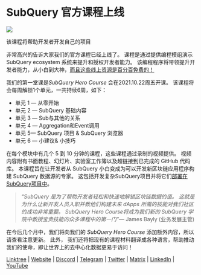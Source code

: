 # SubQuery 官方课程上线

![](https://miro.medium.com/max/700/1*5zmCSCrmqL2gGE-BP_6rDQ.png)

该课程将帮助开发者开发自己的项目

非常高兴的告诉大家我们的官方课程已经上线了。 课程是通过提供编程模组演示SubQuery ecosystem 系统来提升和授权开发者能力。 该编程程序将带领提升开发者能力，从小白到大神，[而且这些线上资源是百分百免费的！](https://doc.subquery.network/)

我们的第一堂课是*SubQuery Hero Course* 会在2021.10.22周五开课。 该课程将会每周解锁1个单元，一共持续6周，如下：

-   单元 1 — 从零开始
-   单元 2 — SubQuery 基础内容
-   单元 3 — Sub与其他的关系
-   单元 4 — Aggregation和Event调用
-   单元 5— SubQuery 项目 & SubQuery 浏览器
-   单元 6 — 小建议& 小技巧

在每个模块中有几个 5 到 10 分钟的课程，这些课程通过录制的视频提供。 视频内容附有书面教程、幻灯片、实验室工作簿以及超链接到已完成的 GitHub 代码库。 本课程旨在让开发者从 SubQuery 小白变成为可以开发新区块链应用程序构建 SubQuery 数据源的专家。 这包括开发复杂SubQuery项目并将它们[部署在SubQuery项目中](https://project.subquery.network/)。
> *“SubQuery 是为了帮助开发者轻松和快速地解锁区块链数据的值。 这就是为什么让新开发人员入职并教他们构建未来 dApps 所需的技能对我们社区的成功非常重要。 SubQuery Hero Course将成为我们新的 SubQuery 学院中教授宝贵技能的众多课程中的第一门”*— James Bayly (业务发展主管)

在今后几个月中，我们将向我们的 *SubQuery Hero Course* 添加额外内容，所以请查看注意更新。 此外， 我们还将把现有的课程材料翻译成各种语言，帮助推动我们的使命，即让世界上的去中心化数据更易于访问！

[Linktree](https://linktr.ee/subquerynetwork)  |  [Website](https://subquery.network/)  |  [Discord](https://discord.com/invite/78zg8aBSMG)  |  [Telegram](https://t.me/subquerynetwork)  |  [Twitter](https://twitter.com/subquerynetwork)  |  [Matrix](https://matrix.to/#/#subquery:matrix.org)  |  [LinkedIn](https://www.linkedin.com/company/subquery)  |  [YouTube](https://www.youtube.com/channel/UCi1a6NUUjegcLHDFLr7CqLw)
